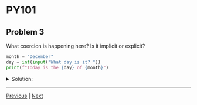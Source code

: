 # PY101
## Problem 3

What coercion is happening here? Is it implicit or explicit?

```python
month = "December"
day = int(input("What day is it? "))
print(f"Today is the {day} of {month}")
```

<details>
<summary>Solution:</summary>

The user is prompted for the day of the week. The value from the user is explicitly coerced into an integer with the `int()` function and assigned to the variable `day`. The `print()` function is called with an f-string prefix which allows string interpolation. Any expressions within the `{}` are replaced by the value of the expressions. The values are coerced implicitly into strings. The concepts demonstrated here are string interpolation and both explicit and implicit coercion.

</details>

---

[Previous](02.md) | [Next](04.md)
